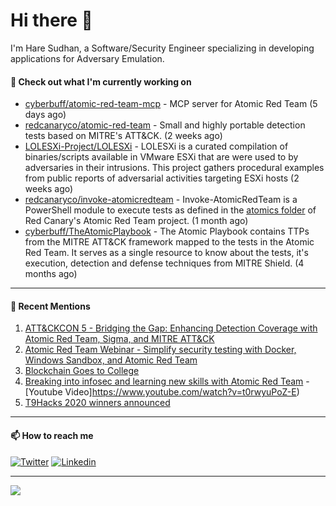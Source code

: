 # Hi there 👋

I'm Hare Sudhan, a Software/Security Engineer specializing in developing applications for Adversary Emulation.

#### 👷 Check out what I'm currently working on

- [cyberbuff/atomic-red-team-mcp](https://github.com/cyberbuff/atomic-red-team-mcp) - MCP server for Atomic Red Team (5 days ago)
- [redcanaryco/atomic-red-team](https://github.com/redcanaryco/atomic-red-team) - Small and highly portable detection tests based on MITRE&#39;s ATT&amp;CK. (2 weeks ago)
- [LOLESXi-Project/LOLESXi](https://github.com/LOLESXi-Project/LOLESXi) - LOLESXi is a curated compilation of binaries/scripts available in VMware ESXi that are were used to by adversaries in their intrusions. This project gathers procedural examples from public reports of adversarial activities targeting ESXi hosts (2 weeks ago)
- [redcanaryco/invoke-atomicredteam](https://github.com/redcanaryco/invoke-atomicredteam) - Invoke-AtomicRedTeam is a PowerShell module to execute tests as defined in the [atomics folder](https://github.com/redcanaryco/atomic-red-team/tree/master/atomics) of Red Canary&#39;s Atomic Red Team project. (1 month ago)
- [cyberbuff/TheAtomicPlaybook](https://github.com/cyberbuff/TheAtomicPlaybook) - The Atomic Playbook contains TTPs from the MITRE ATT&amp;CK framework mapped to the tests in the Atomic Red Team. It serves as a single resource to know about the tests, it&#39;s execution, detection and defense techniques from MITRE Shield. (4 months ago)

---------------------------------------------------------------------------------------------------------------------------------------------------------------------------------

#### 🙇 Recent Mentions
1. [ATT&CKCON 5 - Bridging the Gap: Enhancing Detection Coverage with Atomic Red Team, Sigma, and MITRE ATT&CK](https://attack.mitre.org/resources/attackcon/october-2024/)
2. [Atomic Red Team Webinar - Simplify security testing with Docker, Windows Sandbox, and Atomic Red Team](https://www.youtube.com/watch?v=KbNeda6r4ZE)
3. [Blockchain Goes to College](https://www.coindesk.com/blockchain-goes-to-college)
4. [Breaking into infosec and learning new skills with Atomic Red Team](https://redcanary.com/blog/breaking-into-infosec-atomic-red-team/) - [Youtube Video]https://www.youtube.com/watch?v=t0rwyuPoZ-E)
5. [T9Hacks 2020 winners announced](https://www.colorado.edu/atlas/2020/02/18/t9hacks-2020-winners-announced)

---------------------------------------------------------------------------------------------------------------------------------------------------------------------------------
#### 📫 How to reach me

[![Twitter](https://img.shields.io/badge/-cyb3rbuff-blue?style=flat-square&logo=twitter&logoColor=white)](https://twitter.com/cyb3rbuff)
[![Linkedin](https://img.shields.io/badge/-haresudhan-blue?style=flat-square&logo=linkedin&logoColor=white)](https://linkedin.com/in/haresudhan)

---------------------------------------------------------------------------------------------------------------------------------------------------------------------------------

<img src="https://github-readme-stats.vercel.app/api?username=cyberbuff&show_icons=true&count_private=true&theme=dracula&custom_title=Github%20Stats&title_color=blue&hide_border=true">
